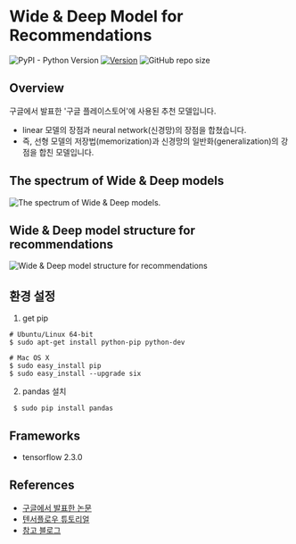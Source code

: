 # Wide & Deep Model for Recommendations
![PyPI - Python Version](https://img.shields.io/pypi/pyversions/scikit-daisy) [![Version](https://img.shields.io/badge/version-v1.0.0-orange)](https://github.com/HYEZ/Wide-and-Deep-tensorflow) ![GitHub repo size](https://img.shields.io/github/repo-size/HYEZ/Wide-and-Deep-tensorflow)


## Overview
구글에서 발표한 '구글 플레이스토어'에 사용된 추천 모델입니다.
- linear 모델의 장점과 neural network(신경망)의 장점을 합쳤습니다.
- 즉, 선형 모델의 저장법(memorization)과 신경망의 일반화(generalization)의 강점을 합친 모델입니다.

## The spectrum of Wide & Deep models
![The spectrum of Wide & Deep models.](https://user-images.githubusercontent.com/21326503/92676863-7180dc80-f35d-11ea-904c-fb54545a756a.png)


## Wide & Deep model structure for recommendations
![Wide & Deep model structure for recommendations](https://user-images.githubusercontent.com/21326503/92676978-a725c580-f35d-11ea-9476-7425a00f2601.png)

## 환경 설정
1. get pip
```
# Ubuntu/Linux 64-bit
$ sudo apt-get install python-pip python-dev

# Mac OS X
$ sudo easy_install pip
$ sudo easy_install --upgrade six
```

2. pandas 설치
```
 $ sudo pip install pandas
```

## Frameworks
- tensorflow 2.3.0

## References
- [구글에서 발표한 논문](https://arxiv.org/pdf/1606.07792.pdf)
- [텐서플로우 튜토리얼](https://tensorflowkorea.gitbooks.io/tensorflow-kr/content/g3doc/tutorials/wide_and_deep/)
- [참고 블로그](https://bcho.tistory.com/tag/wide%20and%20deep%20model)